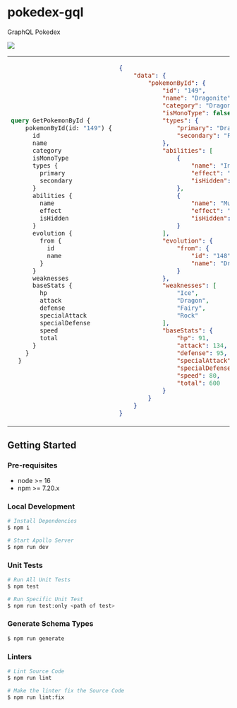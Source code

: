 # pokedex-gql

GraphQL Pokedex

![](https://lucid.app/publicSegments/view/6c8b3481-36a2-4b71-b7da-4fd4efc6be11/image.png)

<table>
<tr>
<td>


```graphql
query GetPokemonById {
    pokemonById(id: "149") {
      id
      name
      category
      isMonoType
      types {
        primary
        secondary
      }
      abilities {
        name
        effect
        isHidden
      }
      evolution {
        from {
          id
          name
        }
      }
      weaknesses
      baseStats {
        hp  
        attack
        defense
        specialAttack
        specialDefense
        speed
        total
      }
    }
  }
```
</td>
<td>


```json
{
    "data": {
        "pokemonById": {
            "id": "149",
            "name": "Dragonite",
            "category": "Dragon",
            "isMonoType": false,
            "types": {
                "primary": "Dragon",
                "secondary": "Flying"
            },
            "abilities": [
                {
                    "name": "Inner Focus",
                    "effect": "Prevents flinching.",
                    "isHidden": false
                },
                {
                    "name": "Multiscale",
                    "effect": "Reduces damage when HP is full.",
                    "isHidden": true
                }
            ],
            "evolution": {
                "from": {
                    "id": "148",
                    "name": "Dragonair"
                }
            },
            "weaknesses": [
                "Ice",
                "Dragon",
                "Fairy",
                "Rock"
            ],
            "baseStats": {
                "hp": 91,
                "attack": 134,
                "defense": 95,
                "specialAttack": 100,
                "specialDefense": 100,
                "speed": 80,
                "total": 600
            }
        }
    }
}
```
</td>
</tr>
</table>

## Getting Started

### Pre-requisites

- node >= 16
- npm >= 7.20.x

### Local Development

```bash
# Install Dependencies
$ npm i

# Start Apollo Server
$ npm run dev
```

### Unit Tests

```bash
# Run All Unit Tests
$ npm test

# Run Specific Unit Test
$ npm run test:only <path of test>
```

### Generate Schema Types

```bash
$ npm run generate
```

### Linters

```bash
# Lint Source Code
$ npm run lint

# Make the linter fix the Source Code
$ npm run lint:fix
```
